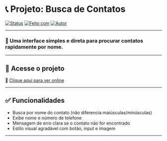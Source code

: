 # 📞 Projeto: Busca de Contatos

[![Status](https://img.shields.io/badge/status-em%20desenvolvimento-yellow)]()
[![Feito com](https://img.shields.io/badge/feito%20com-HTML%2C%20CSS%2C%20JS-blue)]()
[![Autor](https://img.shields.io/badge/autor-Glaylson%20Guedes-orange)]()

---

### 🔎 Uma interface simples e direta para procurar contatos rapidamente por nome.

---

## 🚀 Acesse o projeto

🔗 [Clique aqui para ver online](https://glaylson87.github.io/01vscode/)

---

## ✅ Funcionalidades

- Busca por nome do contato (não diferencia maiúsculas/minúsculas)
- Exibe nome e número de telefone
- Mensagem de erro clara se o contato não for encontrado
- Estilo visual agradável com botão, input e imagem

---


